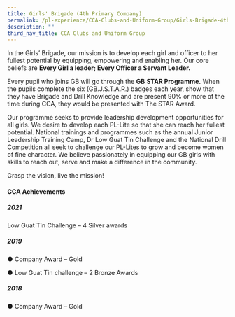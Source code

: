 ```yaml
---
title: Girls' Brigade (4th Primary Company)
permalink: /pl-experience/CCA-Clubs-and-Uniform-Group/Girls-Brigade-4th-Primary-Company/
description: ""
third_nav_title: CCA Clubs and Uniform Group
---
```

In the Girls’ Brigade, our mission is to develop each girl and officer to her fullest potential by equipping, empowering and enabling her. Our core beliefs are **Every Girl a leader; Every Officer a Servant Leader.**

Every pupil who joins GB will go through the **GB** **STAR Programme.** When the pupils complete the six (GB.J.S.T.A.R.) badges each year, show that they have Brigade and Drill Knowledge and are present 90% or more of the time during CCA, they would be presented with The STAR Award.

Our programme seeks to provide leadership development opportunities for all girls. We desire to develop each PL-Lite so that she can reach her fullest potential. National trainings and programmes such as the annual Junior Leadership Training Camp, Dr Low Guat Tin Challenge and the National Drill Competition all seek to challenge our PL-Lites to grow and become women of fine character. We believe passionately in equipping our GB girls with skills to reach out, serve and make a difference in the community.

Grasp the vision, live the mission!

  

#### **CCA Achievements**
 

##### 2021

  

Low Guat Tin Challenge – 4 Silver awards  

  

##### 2019

  

● Company Award – Gold 

● Low Guat Tin challenge – 2 Bronze Awards

  

##### 2018

  

● Company Award – Gold